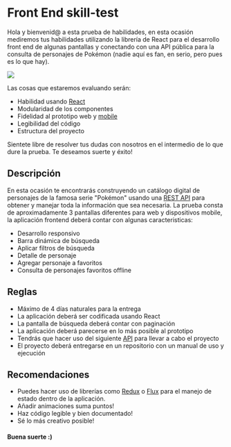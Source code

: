 # Front End skill-test

Hola y bienvenid@ a esta prueba de habilidades, en esta ocasión mediremos tus habilidades utilizando la librería de React para el desarrollo front end de algunas pantallas y conectando con una API pública para la consulta de personajes de Pokémon (nadie aquí es fan, en serio, pero pues es lo que hay).

![](https://upload.wikimedia.org/wikipedia/commons/thumb/9/98/International_Pok%C3%A9mon_logo.svg/640px-International_Pok%C3%A9mon_logo.svg.png)

Las cosas que estaremos evaluando serán:

- Habilidad usando [React](https://es.reactjs.org/)
- Modularidad de los componentes
- Fidelidad al prototipo web y [mobile](https://www.figma.com/design/j03aYYCNww4spDtS9ydXck/Prueba-Front?node-id=0-1&m=dev&t=YzLToSr3l18TyqUA-1)
- Legibilidad del código
- Estructura del proyecto

Sientete libre de resolver tus dudas con nosotros en el intermedio de lo que dure la prueba. Te deseamos suerte y éxito!

## Descripción

En esta ocasión te encontrarás construyendo un catálogo digital de personajes de la famosa serie "Pokémon" usando una [REST API](https://pokeapi.co/docs/v2) para obtener y manejar toda la información que sea necesaria. La prueba consta de aproximadamente 3 pantallas diferentes para web y dispositivos mobile, la aplicación frontend deberá contar con algunas caracteristicas:

- Desarrollo responsivo
- Barra dinámica de búsqueda
- Aplicar filtros de búsqueda
- Detalle de personaje
- Agregar personaje a favoritos
- Consulta de personajes favoritos offline

## Reglas

- Máximo de 4 días naturales para la entrega
- La aplicación deberá ser codificada usando React
- La pantalla de búsqueda deberá contar con paginación
- La aplicación deberá parecerse en lo más posible al prototipo
- Tendrás que hacer uso del siguiente [API](https://pokeapi.co/docs/v2) para llevar a cabo el proyecto
- El proyecto deberá entregarse en un repositorio con un manual de uso y ejecución

## Recomendaciones

- Puedes hacer uso de librerías como [Redux](https://es.redux.js.org/) o [Flux](https://facebook.github.io/flux/) para el manejo de estado dentro de la aplicación.
- Añadir animaciones suma puntos!
- Haz código legible y bien documentado!
- Sé lo más creativo posible!

#### Buena suerte :) 
